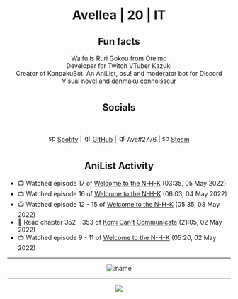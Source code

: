 <h1 align="center">
Avellea | 20 | IT
</h1>



<h2 align="center">
Fun facts
</h2>

<p align="center">
Waifu is Ruri Gokou from Oreimo<br>
Developer for Twitch VTuber Kazuki<br>
Creator of KonpakuBot. An AniList, osu! and moderator bot for Discord<br>
Visual novel and danmaku connoisseur
</p>

<h1>
<h2 align="center">Socials</h2>
<br>
<p align="center">
<img src="https://open.scdn.co/cdn/images/favicon.5cb2bd30.ico" alt="spotify logo" width="16"> <a href="https://open.spotify.com/user/2r8tkjt7qlh7uo7k06z43t63a">Spotify</a> | <img src="https://github.com/fluidicon.png" alt="github logo" width="16"> <a href="https://github.com/Avellea">GitHub</a> | <img src="https://i.imgur.com/ywxedYu.png" alt="github logo" width="16"> Ave#2776 | <img src="https://store.steampowered.com/favicon.ico" alt="spotify logo" width="16"> <a href="https://steamcommunity.com/id/Avellea/">Steam</a>
</p>
<h1>

<h2 align="center">AniList Activity</h2>

<!-- ANILIST_ACTIVITY:start -->

-   📺 Watched episode 17 of [Welcome to the N-H-K](https://anilist.co/anime/1210) (03:35, 05 May 2022)
-   📺 Watched episode 16 of [Welcome to the N-H-K](https://anilist.co/anime/1210) (06:03, 04 May 2022)
-   📺 Watched episode 12 - 15 of [Welcome to the N-H-K](https://anilist.co/anime/1210) (05:35, 03 May 2022)
-   📖 Read chapter 352 - 353 of [Komi Can't Communicate](https://anilist.co/manga/97852) (21:05, 02 May 2022)
-   📺 Watched episode 9 - 11 of [Welcome to the N-H-K](https://anilist.co/anime/1210) (05:20, 02 May 2022)

<!-- ANILIST_ACTIVITY:end -->


---
  
<p align="center">
<img src="https://count.getloli.com/get/@avellea?theme=gelbooru" alt=":name" />
<p>
  
---



<p align="center">
<img src="https://i.pinimg.com/originals/5f/95/04/5f9504eb5a7d27ec7a6121b9e9aa48b3.gif">
<p>
